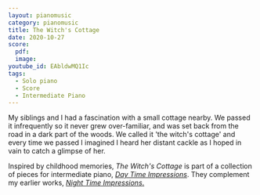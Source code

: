 ```yaml
---
layout: pianomusic
category: pianomusic
title: The Witch's Cottage
date: 2020-10-27
score:
  pdf: 
  image: 
youtube_id: EAbldwMQ1Ic
tags:
  - Solo piano
  - Score
  - Intermediate Piano
---
```


My siblings and I had a fascination with a small cottage nearby. We passed it infrequently so it never grew over-familiar, and was set back from the road in a dark part of the woods. We called it 'the witch's cottage' and every time we passed I imagined I heard her distant cackle as I hoped in vain to catch a glimpse of her.


Inspired by childhood memories, *The Witch's Cottage* is part of a collection of pieces for intermediate piano, [*Day Time Impressions*](https://www.bakertunes.com/pianomusic/day-time-impressions). They complement my earlier works, [*Night Time Impressions*.](https://www.bakertunes.com/pianomusic/night-time-impressions/)
